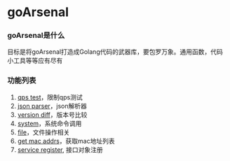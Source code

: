 # goArsenal


### goArsenal是什么
目标是将goArsenal打造成Golang代码的武器库，要包罗万象。通用函数，代码小工具等等应有尽有


### 功能列表
1. [qps test](./qps/qps.go)，限制qps测试
2. [json parser](./json/json.go)，json解析器
3. [version diff](./versionDiff/versionDiff.go)，版本号比较    
4. [system](./system/system.go)，系统命令调用
5. [file](./file/file.go)，文件操作相关
6. [get mac addrs](./network/network.go)，获取mac地址列表
7. [service register](./serviceRegister/serviceRegister.go), 接口对象注册

